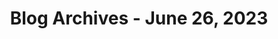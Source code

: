 ---
layout: category
title: "Blog Archives - June 26, 2023" 
category: "year-2023"
lang: en
permalink: '/category/2023/06/26/'
pagination:
    enabled: true
    category: ["year-2023", "month-06", "day-26"]
    permalink: /page/:num/
    locale: en
---